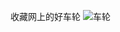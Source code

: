 收藏网上的好车轮
![车轮](https://image.baidu.com/search/detail?ct=503316480&z=0&ipn=d&word=%E8%BD%A6%E8%BD%AE%E5%9B%BE%E7%89%87&step_word=&hs=0&pn=6&spn=0&di=7169026086108397569&pi=0&rn=1&tn=baiduimagedetail&is=0%2C0&istype=0&ie=utf-8&oe=utf-8&in=&cl=2&lm=-1&st=undefined&cs=449299601%2C2852975766&os=3297281092%2C760594668&simid=449299601%2C2852975766&adpicid=0&lpn=0&ln=1801&fr=&fmq=1672388482081_R&fm=&ic=undefined&s=undefined&hd=undefined&latest=undefined&copyright=undefined&se=&sme=&tab=0&width=undefined&height=undefined&face=undefined&ist=&jit=&cg=&bdtype=0&oriquery=&objurl=https%3A%2F%2Fpic.51yuansu.com%2Fpic3%2Fcover%2F02%2F80%2F60%2F5a4cb0e750bfa_610.jpg&fromurl=ippr_z2C%24qAzdH3FAzdH3Fooo_z%26e3Bc8y7wgf7_z%26e3Bv54AzdH3FfvAzdH3F3sqptsw2ht_z%26e3Bip4s&gsm=1e&rpstart=0&rpnum=0&islist=&querylist=&nojc=undefined&dyTabStr=MCwzLDIsNCwxLDYsNSw4LDcsOQ%3D%3D)
